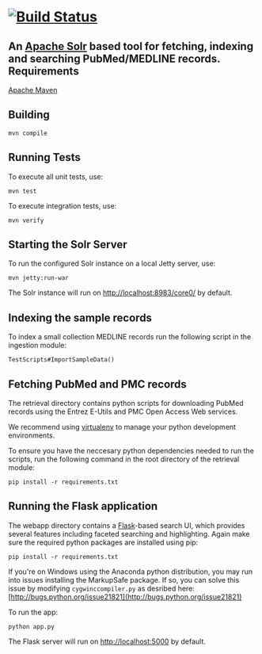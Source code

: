 [![Build Status](https://travis-ci.org/apurdy/solr-project.svg?branch=master)](https://travis-ci.org/apurdy/solr-project)
=========

An [Apache Solr](http://lucene.apache.org/solr/) based tool for fetching, indexing and searching PubMed/MEDLINE records. 
Requirements
---------

[Apache Maven](http://maven.apache.org/download.cgi)

Building
---------

    mvn compile

Running Tests
-------------
To execute all unit tests, use:

    mvn test

To execute integration tests, use:

    mvn verify

Starting the Solr Server
-------------
To run the configured Solr instance on a local Jetty server, use:

    mvn jetty:run-war

The Solr instance will run on [http://localhost:8983/core0/](http://localhost:8983/core0/) by default.

Indexing the sample records
-------------
To index a small collection MEDLINE records run the following script in the ingestion module:

    TestScripts#ImportSampleData()

Fetching PubMed and PMC records
-------------
The retrieval directory contains python scripts for downloading PubMed records using the Entrez E-Utils and PMC Open Access Web services. 

We recommend using [virtualenv](http://docs.python-guide.org/en/latest/dev/virtualenvs/) to manage your python development environments. 

To ensure you have the neccesary python dependencies needed to run the scripts, run the following command in the root directory of the retrieval module:

    pip install -r requirements.txt

Running the Flask application
-------------
The webapp directory contains a [Flask](http://flask.pocoo.org/)-based search UI, which provides several features including faceted searching and highlighting. Again make sure the required python packages are installed using pip:

    pip install -r requirements.txt
    
If you're on Windows using the Anaconda python distribution, you may run into issues installing the MarkupSafe package. If so, you can solve this issue by modifying `cygwinccompiler.py` as desribed here: [http://bugs.python.org/issue21821](http://bugs.python.org/issue21821)

To run the app:

    python app.py

The Flask server will run on [http://localhost:5000](http://localhost:5000) by default.
